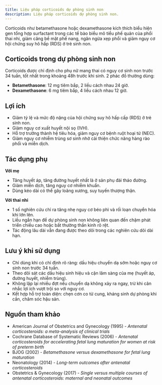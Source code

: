 ```yaml
---
title: Liệu pháp corticoids dự phòng sinh non
description: Liệu pháp corticoids dự phòng sinh non.
---
```


Corticoids như betamethasone hoặc dexamethasone kích thích biểu hiện gen tổng hợp surfactant trong các tế bào biểu mô tiểu phế quản của phổi thai nhi, giảm căng bề mặt phế nang, ngăn ngừa xẹp phổi và giảm nguy cơ hội chứng suy hô hấp (RDS) ở trẻ sinh non.  

## Corticoids trong dự phòng sinh non

Corticoids được chỉ định cho phụ nữ mang thai có nguy cơ sinh non trước 34 tuần, tốt nhất trong khoảng 48h trước khi sinh. 2 phác đồ thường dùng:  
- **Betamethasone**: 12 mg tiêm bắp, 2 liều cách nhau 24 giờ.
- **Dexamethasone**: 6 mg tiêm bắp, 4 liều cách nhau 12 giờ.

## Lợi ích

- Giảm tỷ lệ và mức độ nặng của hội chứng suy hô hấp cấp (RDS) ở trẻ sinh non.
- Giảm nguy cơ xuất huyết nội sọ (IVH).
- Hỗ trợ trưởng thành hệ tiêu hóa, giảm nguy cơ bệnh ruột hoại tử (NEC).
- Giảm nguy cơ nhiễm trùng sơ sinh nhờ cải thiện chức năng hàng rào phổi và miễn dịch.

## Tác dụng phụ

**Với mẹ**
- Tăng huyết áp, tăng đường huyết nhất là ở sản phụ đái tháo đường. 
- Giảm miễn dịch, tăng nguy cơ nhiễm khuẩn.
- Dùng kéo dài có thể gây loãng xương, suy tuyến thượng thận.

**Với thai nhi**
- 1 số nghiên cứu chỉ ra tăng nhẹ nguy cơ béo phì và rối loạn chuyển hóa khi lớn lên.
- Liều ngắn hạn để dự phòng sinh non không liên quan đến chậm phát triển chiều cao hoặc bất thường thần kinh rõ rệt.
- Tác động lâu dài vẫn đang được theo dõi trong các nghiên cứu dõi dài hạn.

## Lưu ý khi sử dụng

- Chỉ dùng khi có chỉ định rõ ràng: dấu hiệu chuyển dạ sớm hoặc nguy cơ sinh non trước 34 tuần.
- Theo dõi sát các dấu hiệu sinh hiệu và cận lâm sàng của mẹ (huyết áp, đường huyết, nhiễm trùng).
- Không lặp lại nhiều đợt nếu chuyển dạ không xảy ra ngay, trừ khi cân nhắc lợi ích vượt trội so với nguy cơ.
- Kết hợp hỗ trợ toàn diện: chẹn cơn co tử cung, kháng sinh dự phòng khi cần, chăm sóc hậu sản.

## Nguồn tham khảo

- American Journal of Obstetrics and Gynecology (1995) - _Antenatal corticosteroids: a meta-analysis of clinical trials_  
- Cochrane Database of Systematic Reviews (2006) - _Antenatal corticosteroids for accelerating fetal lung maturation for women at risk of preterm birth_  
- BJOG (2002) - _Betamethasone versus dexamethasone for fetal lung maturation_  
- Neonatology (2014) - _Long-term outcomes after antenatal corticosteroids_  
- Obstetrics & Gynecology (2017) - _Single versus multiple courses of antenatal corticosteroids: maternal and neonatal outcomes_  

